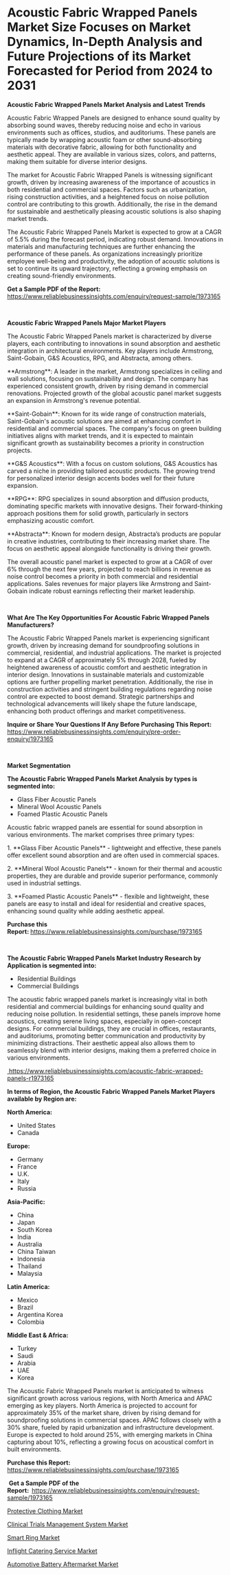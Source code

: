 <p><h1>Acoustic Fabric Wrapped Panels Market Size Focuses on Market Dynamics, In-Depth Analysis and Future Projections of its Market Forecasted for Period from 2024 to 2031</h1></p><p><strong>Acoustic Fabric Wrapped Panels Market Analysis and Latest Trends</strong></p>
<p><p>Acoustic Fabric Wrapped Panels are designed to enhance sound quality by absorbing sound waves, thereby reducing noise and echo in various environments such as offices, studios, and auditoriums. These panels are typically made by wrapping acoustic foam or other sound-absorbing materials with decorative fabric, allowing for both functionality and aesthetic appeal. They are available in various sizes, colors, and patterns, making them suitable for diverse interior designs.</p><p>The market for Acoustic Fabric Wrapped Panels is witnessing significant growth, driven by increasing awareness of the importance of acoustics in both residential and commercial spaces. Factors such as urbanization, rising construction activities, and a heightened focus on noise pollution control are contributing to this growth. Additionally, the rise in the demand for sustainable and aesthetically pleasing acoustic solutions is also shaping market trends.</p><p>The Acoustic Fabric Wrapped Panels Market is expected to grow at a CAGR of 5.5% during the forecast period, indicating robust demand. Innovations in materials and manufacturing techniques are further enhancing the performance of these panels. As organizations increasingly prioritize employee well-being and productivity, the adoption of acoustic solutions is set to continue its upward trajectory, reflecting a growing emphasis on creating sound-friendly environments.</p></p>
<p><strong>Get a Sample PDF of the Report:&nbsp;</strong> <a href="https://www.reliablebusinessinsights.com/enquiry/request-sample/1973165?utm_campaign=96&utm_medium=2&utm_source=Github&utm_content=ia&utm_term=14112024&utm_id=acoustic-fabric-wrapped-panels">https://www.reliablebusinessinsights.com/enquiry/request-sample/1973165</a></p>
<p>&nbsp;</p>
<p><strong>Acoustic Fabric Wrapped Panels Major Market Players</strong></p>
<p><p>The Acoustic Fabric Wrapped Panels market is characterized by diverse players, each contributing to innovations in sound absorption and aesthetic integration in architectural environments. Key players include Armstrong, Saint-Gobain, G&S Acoustics, RPG, and Abstracta, among others.</p><p>**Armstrong**: A leader in the market, Armstrong specializes in ceiling and wall solutions, focusing on sustainability and design. The company has experienced consistent growth, driven by rising demand in commercial renovations. Projected growth of the global acoustic panel market suggests an expansion in Armstrong's revenue potential.</p><p>**Saint-Gobain**: Known for its wide range of construction materials, Saint-Gobain's acoustic solutions are aimed at enhancing comfort in residential and commercial spaces. The company's focus on green building initiatives aligns with market trends, and it is expected to maintain significant growth as sustainability becomes a priority in construction projects.</p><p>**G&S Acoustics**: With a focus on custom solutions, G&S Acoustics has carved a niche in providing tailored acoustic products. The growing trend for personalized interior design accents bodes well for their future expansion.</p><p>**RPG**: RPG specializes in sound absorption and diffusion products, dominating specific markets with innovative designs. Their forward-thinking approach positions them for solid growth, particularly in sectors emphasizing acoustic comfort.</p><p>**Abstracta**: Known for modern design, Abstracta’s products are popular in creative industries, contributing to their increasing market share. The focus on aesthetic appeal alongside functionality is driving their growth.</p><p>The overall acoustic panel market is expected to grow at a CAGR of over 6% through the next few years, projected to reach billions in revenue as noise control becomes a priority in both commercial and residential applications. Sales revenues for major players like Armstrong and Saint-Gobain indicate robust earnings reflecting their market leadership.</p></p>
<p>&nbsp;</p>
<p><strong>What Are The Key Opportunities For Acoustic Fabric Wrapped Panels Manufacturers?</strong></p>
<p><p>The Acoustic Fabric Wrapped Panels market is experiencing significant growth, driven by increasing demand for soundproofing solutions in commercial, residential, and industrial applications. The market is projected to expand at a CAGR of approximately 5% through 2028, fueled by heightened awareness of acoustic comfort and aesthetic integration in interior design. Innovations in sustainable materials and customizable options are further propelling market penetration. Additionally, the rise in construction activities and stringent building regulations regarding noise control are expected to boost demand. Strategic partnerships and technological advancements will likely shape the future landscape, enhancing both product offerings and market competitiveness.</p></p>
<p><strong>Inquire or Share Your Questions If Any Before Purchasing This Report:</strong> <a href="https://www.reliablebusinessinsights.com/enquiry/pre-order-enquiry/1973165?utm_campaign=96&utm_medium=2&utm_source=Github&utm_content=ia&utm_term=14112024&utm_id=acoustic-fabric-wrapped-panels">https://www.reliablebusinessinsights.com/enquiry/pre-order-enquiry/1973165</a></p>
<p>&nbsp;</p>
<p><strong>Market Segmentation</strong></p>
<p><strong>The Acoustic Fabric Wrapped Panels Market Analysis by types is segmented into:</strong></p>
<p><ul><li>Glass Fiber Acoustic Panels</li><li>Mineral Wool Acoustic Panels</li><li>Foamed Plastic Acoustic Panels</li></ul></p>
<p><p>Acoustic fabric wrapped panels are essential for sound absorption in various environments. The market comprises three primary types: </p><p>1. **Glass Fiber Acoustic Panels** - lightweight and effective, these panels offer excellent sound absorption and are often used in commercial spaces. </p><p>2. **Mineral Wool Acoustic Panels** - known for their thermal and acoustic properties, they are durable and provide superior performance, commonly used in industrial settings.</p><p>3. **Foamed Plastic Acoustic Panels** - flexible and lightweight, these panels are easy to install and ideal for residential and creative spaces, enhancing sound quality while adding aesthetic appeal.</p></p>
<p><strong>Purchase this Report:&nbsp;</strong><a href="https://www.reliablebusinessinsights.com/purchase/1973165?utm_campaign=96&utm_medium=2&utm_source=Github&utm_content=ia&utm_term=14112024&utm_id=acoustic-fabric-wrapped-panels">https://www.reliablebusinessinsights.com/purchase/1973165</a></p>
<p>&nbsp;</p>
<p><strong>The Acoustic Fabric Wrapped Panels Market Industry Research by Application is segmented into:</strong></p>
<p><ul><li>Residential Buildings</li><li>Commercial Buildings</li></ul></p>
<p><p>The acoustic fabric wrapped panels market is increasingly vital in both residential and commercial buildings for enhancing sound quality and reducing noise pollution. In residential settings, these panels improve home acoustics, creating serene living spaces, especially in open-concept designs. For commercial buildings, they are crucial in offices, restaurants, and auditoriums, promoting better communication and productivity by minimizing distractions. Their aesthetic appeal also allows them to seamlessly blend with interior designs, making them a preferred choice in various environments.</p></p>
<p><a href="https://www.reliablebusinessinsights.com/acoustic-fabric-wrapped-panels-r1973165?utm_campaign=96&utm_medium=2&utm_source=Github&utm_content=ia&utm_term=14112024&utm_id=acoustic-fabric-wrapped-panels">&nbsp;https://www.reliablebusinessinsights.com/acoustic-fabric-wrapped-panels-r1973165</a></p>
<p><strong>In terms of Region, the Acoustic Fabric Wrapped Panels Market Players available by Region are:</strong></p>
<p>
    <p> <strong> North America: </strong>
        <ul>
            <li>United States</li>
            <li>Canada</li>
        </ul>
        </p> 
    <p> <strong> Europe: </strong>
        <ul>
            <li>Germany</li>
            <li>France</li>
            <li>U.K.</li>
            <li>Italy</li>
            <li>Russia</li>
        </ul>
        </p> 
    <p> <strong> Asia-Pacific: </strong>
        <ul>
            <li>China</li>
            <li>Japan</li>
            <li>South Korea</li>
            <li>India</li>
            <li>Australia</li>
            <li>China Taiwan</li>
            <li>Indonesia</li>
            <li>Thailand</li>
            <li>Malaysia</li>
        </ul>
        </p> 
    <p> <strong> Latin America: </strong>
        <ul>
            <li>Mexico</li>
            <li>Brazil</li>
            <li>Argentina Korea</li>
            <li>Colombia</li>
        </ul>
        </p> 
    <p> <strong> Middle East & Africa: </strong>
        <ul>
            <li>Turkey</li>
            <li>Saudi</li>
            <li>Arabia</li>
            <li>UAE</li>
            <li>Korea</li>
        </ul>
    </p>
    </p>
<p><p>The Acoustic Fabric Wrapped Panels market is anticipated to witness significant growth across various regions, with North America and APAC emerging as key players. North America is projected to account for approximately 35% of the market share, driven by rising demand for soundproofing solutions in commercial spaces. APAC follows closely with a 30% share, fueled by rapid urbanization and infrastructure development. Europe is expected to hold around 25%, with emerging markets in China capturing about 10%, reflecting a growing focus on acoustical comfort in built environments.</p></p>
<p><strong>Purchase this Report: </strong><a href="https://www.reliablebusinessinsights.com/purchase/1973165?utm_campaign=96&utm_medium=2&utm_source=Github&utm_content=ia&utm_term=14112024&utm_id=acoustic-fabric-wrapped-panels">https://www.reliablebusinessinsights.com/purchase/1973165</a></p>
<p>&nbsp;<strong>Get a Sample PDF of the Report:&nbsp;&nbsp;</strong><a href="https://www.reliablebusinessinsights.com/enquiry/request-sample/1973165?utm_campaign=96&utm_medium=2&utm_source=Github&utm_content=ia&utm_term=14112024&utm_id=acoustic-fabric-wrapped-panels">https://www.reliablebusinessinsights.com/enquiry/request-sample/1973165</a></p>
<p><strong></strong></p>
<p><p><a href="https://www.linkedin.com/pulse/regulatory-landscape-its-influence-global-protective-yh7dc?utm_campaign=96&utm_medium=2&utm_source=Github&utm_content=ia&utm_term=14112024&utm_id=acoustic-fabric-wrapped-panels">Protective Clothing Market</a></p><p><a href="https://issuu.com/reportprime-2/docs/clinical-trials-management-system-m_5a7440bd3472b9?utm_campaign=96&utm_medium=2&utm_source=Github&utm_content=ia&utm_term=14112024&utm_id=acoustic-fabric-wrapped-panels">Clinical Trials Management System Market</a></p><p><a href="https://www.linkedin.com/pulse/investing-smart-ring-market-trends-leading-products-regional-kwotc?utm_campaign=96&utm_medium=2&utm_source=Github&utm_content=ia&utm_term=14112024&utm_id=acoustic-fabric-wrapped-panels">Smart Ring Market</a></p><p><a href="https://github.com/wwwkeltoum/Market-Research-Report-List-5/blob/main/inflight-catering-service-market.md?utm_campaign=96&utm_medium=2&utm_source=Github&utm_content=ia&utm_term=14112024&utm_id=acoustic-fabric-wrapped-panels">Inflight Catering Service Market</a></p><p><a href="https://issuu.com/reportprime-2/docs/automotive-battery-aftermarket-mark_91ff30d603fc8d?utm_campaign=96&utm_medium=2&utm_source=Github&utm_content=ia&utm_term=14112024&utm_id=acoustic-fabric-wrapped-panels">Automotive Battery Aftermarket Market</a></p></p>